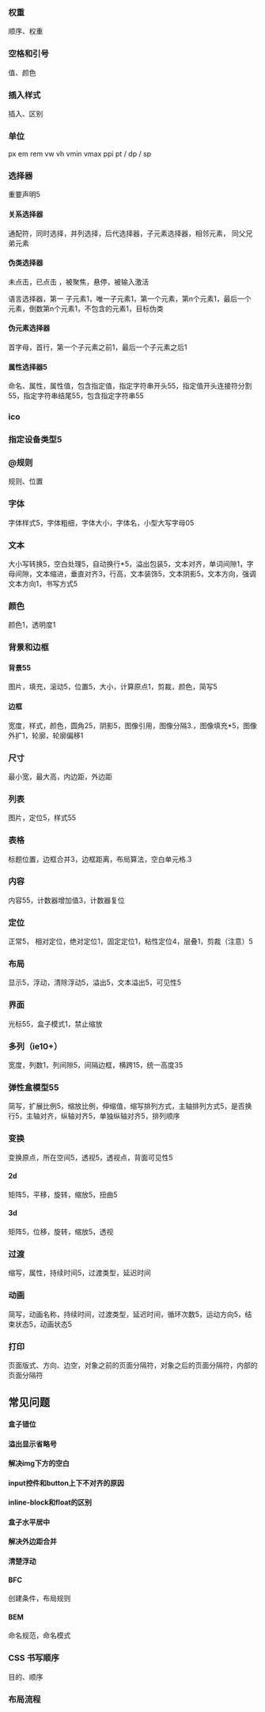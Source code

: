 ### 权重

顺序、权重

### 空格和引号

值、颜色

### 插入样式

插入、区别

### 单位

px em   rem   vw   vh   vmin   vmax  ppi   pt / dp / sp   

###  选择器

重要声明5

#### 关系选择器

通配符，同时选择，并列选择，后代选择器，子元素选择器，相邻元素，  同父兄弟元素

#### 伪类选择器

未点击，已点击 ，被聚焦，悬停，被输入激活

语言选择器，第一 子元素1，唯一子元素1，第一个元素，第n个元素1，最后一个元素，倒数第n个元素1，不包含的元素1，目标伪类

#### 伪元素选择器

首字母，首行，第一个子元素之前1，最后一个子元素之后1

#### 属性选择器5

命名、属性，属性值，包含指定值，指定字符串开头55，指定值开头连接符分割55，指定字符串结尾55，包含指定字符串55

### ico

### 指定设备类型5

### @规则

规则、位置

### 字体

字体样式5，字体粗细，字体大小，字体名，小型大写字母05

### 文本

大小写转换5，空白处理5，自动换行*5，溢出包装5，文本对齐，单词间隙1，字母间隙，文本缩进，垂直对齐3，行高，文本装饰5，文本阴影5，文本方向，强调文本方向1，书写方式5

### 颜色

颜色1，透明度1

### 背景和边框

#### 背景55

图片，填充，滚动5，位置5，大小，计算原点1，剪裁，颜色，简写5

#### 边框

宽度，样式，颜色，圆角25，阴影5，图像引用，图像分隔3.，图像填充*5，图像外扩1，轮廓，轮廓偏移1

### 尺寸

最小宽，最大高，内边距，外边距

### 列表

图片，定位5，样式55

### 表格

标题位置，边框合并3，边框距离，布局算法，空白单元格.3

### 内容

内容55，计数器增加值3，计数器复位

### 定位

正常5， 相对定位，绝对定位1，固定定位1，粘性定位4，层叠1，剪裁（注意）5

### 布局

显示5，浮动，清除浮动5，溢出5，文本溢出5，可见性5

### 界面

光标55，盒子模式1，禁止缩放

### 多列（ie10+）

宽度，列数1，列间隙5，间隔边框，横跨15，统一高度35

### 弹性盒模型55

简写，扩展比例5，缩放比例，伸缩值，缩写排列方式，主轴排列方式5，是否换行5，主轴对齐，纵轴对齐5，单独纵轴对齐5，排列顺序

### 变换

变换原点，所在空间5，透视5，透视点，背面可见性5

#### 2d

矩阵5，平移，旋转，缩放5，扭曲5

#### 3d

矩阵5，位移，旋转，缩放5，透视

### 过渡

缩写，属性，持续时间5，过渡类型，延迟时间

### 动画

简写，动画名称，持续时间，过渡类型，延迟时间，循环次数5，运动方向5，结束状态5，动画状态5

### 打印

页面版式、方向、边空，对象之前的页面分隔符，对象之后的页面分隔符，内部的页面分隔符

## 常见问题

#### 盒子错位

#### 溢出显示省略号

#### 解决img下方的空白

#### input控件和button上下不对齐的原因

#### inline-block和float的区别

#### 盒子水平居中

#### 解决外边距合并

#### 清楚浮动

#### BFC

创建条件，布局规则

#### BEM

命名规范，命名模式

### CSS 书写顺序

目的、顺序

### 布局流程



